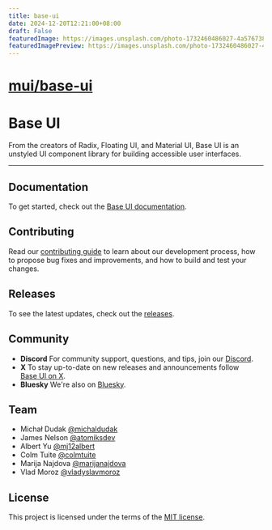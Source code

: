 ```yaml
---
title: base-ui
date: 2024-12-20T12:21:00+08:00
draft: False
featuredImage: https://images.unsplash.com/photo-1732460486027-4a576738063b?ixid=M3w0NjAwMjJ8MHwxfHJhbmRvbXx8fHx8fHx8fDE3MzQ2NjgzNTd8&ixlib=rb-4.0.3
featuredImagePreview: https://images.unsplash.com/photo-1732460486027-4a576738063b?ixid=M3w0NjAwMjJ8MHwxfHJhbmRvbXx8fHx8fHx8fDE3MzQ2NjgzNTd8&ixlib=rb-4.0.3
---
```


# [mui/base-ui](https://github.com/mui/base-ui)

# Base UI

From the creators of Radix, Floating UI, and Material UI, Base UI is an unstyled UI component library for building accessible user interfaces.

---

## Documentation

To get started, check out the [Base UI documentation](https://base-ui.com/react/overview/quick-start).

## Contributing

Read our [contributing guide](/CONTRIBUTING.md) to learn about our development process, how to propose bug fixes and improvements, and how to build and test your changes.

## Releases

To see the latest updates, check out the [releases](https://base-ui.com/react/overview/releases).

## Community

- **Discord** For community support, questions, and tips, join our [Discord](https://discord.gg/g6C3hUtuxz).
- **X** To stay up-to-date on new releases and announcements follow [Base UI on X](https://x.com/base_ui).
- **Bluesky** We're also on [Bluesky](https://bsky.app/profile/base-ui.com).

## Team

- Michał Dudak [@michaldudak](https://x.com/michaldudak)
- James Nelson [@atomiksdev](https://x.com/atomiksdev)
- Albert Yu [@mj12albert](https://github.com/mj12albert)
- Colm Tuite [@colmtuite](https://x.com/colmtuite)
- Marija Najdova [@marijanajdova](https://x.com/marijanajdova)
- Vlad Moroz [@vladyslavmoroz](https://x.com/vladyslavmoroz)

## License

This project is licensed under the terms of the [MIT license](/LICENSE).
